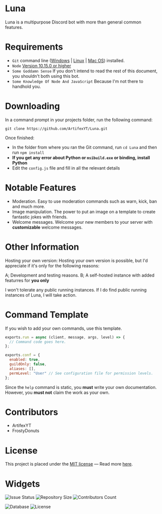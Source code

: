 # Luna
Luna is a multipurpose Discord bot with more than general common features.

# Requirements
- `Git` command line ([Windows](https://git-scm.com/download/win) | [Linux](https://git-scm.com/book/en/v2/Getting-Started-Installing-Git) | [Mac OS](https://git-scm.com/download/mac)) installed.
- `Node` [Version 10.15.0 or higher](https://nodejs.org/)
- `Some Goddamn Sense` If you don't intend to read the rest of this document, you shouldn't both using this bot.
- `Some Knowledge Of Node And JavaScript` Because I'm not there to handhold you.

# Downloading
In a command prompt in your projects folder, run the following command:

`git clone https://github.com/ArtifexYT/Luna.git`

Once finished:

- In the folder from where you ran the Git command, run `cd Luna` and then run `npm install`
- **If you get any error about Python or `msibuild.exe` or binding, install Python**
- Edit the `config.js` file and fill in all the relevant details

# Notable Features
- Moderation. Easy to use moderation commands such as warn, kick, ban and much more.
- Image manipulation. The power to put an image on a template to create fantastic jokes with friends.
- Welcome messages. Welcome your new members to your server with **customizable** welcome messages.

# Other Information
Hosting your own version: Hosting your own version is possible, but I'd appreciate if it's only for the following reasons:

A; Development and testing reasons.
B; A self-hosted instance with added featurres for **you only**

I won't tolerate any public running instances. If I do find public running instances of Luna, I will take action.

# Command Template
If you wish to add your own commands, use this template.

```js
exports.run = async (client, message, args, level) => {
  // Command code goes here.
};

exports.conf = {
  enabled: true,
  guildOnly: false,
  aliases: [],
  permLevel: "User" // See configuration file for permission levels.
};
```

Since the `help` command is static, you **must** write your own documentation. However, you **must not** claim the work as your own.

# Contributors
- ArtifexYT
- FrostyDonuts

# License
This project is placed under the [MIT license](https://en.wikipedia.org/wiki/MIT_License) — Read more [here](https://github.com/ArtifexYT/Luna/blob/master/LICENSE).

# Widgets
![Issue Status](https://img.shields.io/github/issues/ArtifexYT/Luna.svg?style=for-the-badge) ![Repository Size](https://img.shields.io/github/repo-size/ArtifexYT/Luna.svg?style=for-the-badge) ![Contributors Count](https://img.shields.io/github/contributors/ArtifexYT/Luna.svg?style=for-the-badge)

![Database](https://img.shields.io/npm/dt/lunaxity.svg?style=for-the-badge) ![License](https://img.shields.io/github/license/ArtifexYT/Luna.svg?style=for-the-badge) 
